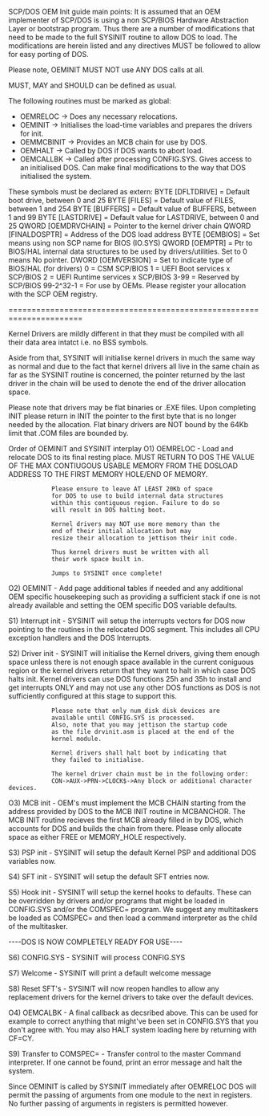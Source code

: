 SCP/DOS OEM Init guide main points:
It is assumed that an OEM implementer of SCP/DOS is using a non SCP/BIOS Hardware Abstraction Layer or bootstrap program.
Thus there are a number of modifications that need to be made to the full SYSINIT routine to allow DOS to load.
The modifications are herein listed and any directives MUST be followed to allow for easy porting of DOS.

Please note, OEMINIT MUST NOT use ANY DOS calls at all.

MUST, MAY and SHOULD can be defined as usual.

The following routines must be marked as global:
- OEMRELOC -> Does any necessary relocations.
- OEMINIT -> Initialises the load-time variables and prepares the drivers for init.
- OEMMCBINIT -> Provides an MCB chain for use by DOS.
- OEMHALT -> Called by DOS if DOS wants to abort load.
- OEMCALLBK -> Called after processing CONFIG.SYS. Gives access to an initialised DOS. Can make final modifications to the way that DOS initialised the system.

These symbols must be declared as extern:
BYTE [DFLTDRIVE] = Default boot drive, between 0 and 25
BYTE [FILES]	= Default value of FILES, between 1 and 254
BYTE [BUFFERS]  = Default value of BUFFERS, between 1 and 99
BYTE [LASTDRIVE] = Default value for LASTDRIVE, between 0 and 25
QWORD [OEMDRVCHAIN] = Pointer to the kernel driver chain
QWORD [FINALDOSPTR] = Address of the DOS load address
BYTE [OEMBIOS] = Set means using non SCP name for BIOS (IO.SYS)
QWORD [OEMPTR] = Ptr to BIOS/HAL internal data structures to be used by 
				 drivers/utilities. Set to 0 means No pointer.
DWORD [OEMVERSION] = Set to indicate type of BIOS/HAL (for drivers)
					 0 = CSM SCP/BIOS
					 1 = UEFI Boot services x SCP/BIOS
					 2 = UEFI Runtime services x SCP/BIOS
					 3-99 = Reserved by SCP/BIOS
					 99-2^32-1 = For use by OEMs. Please register 
					 your allocation with the SCP OEM registry.

======================================================================

Kernel Drivers are mildly different in that they must be compiled
with all their data area intatct i.e. no BSS symbols.

Aside from that, SYSINIT will initialise kernel drivers in 
much the same way as normal and due to the fact that kernel
drivers all live in the same chain as far as the SYSINIT routine
is concerned, the pointer returned by the last driver in the chain
will be used to denote the end of the driver allocation space.

Please note that drivers may be flat binaries or .EXE files. Upon 
completing INIT please return in INIT the pointer to the first byte 
that is no longer needed by the allocation.
Flat binary drivers are NOT bound by the 64Kb limit that .COM files 
are bounded by.

Order of OEMINIT and SYSINIT interplay
O1) OEMRELOC - Load and relocate DOS to its final resting place.
				MUST RETURN TO DOS THE VALUE OF THE MAX
				CONTIUGOUS USABLE MEMORY FROM THE DOSLOAD ADDRESS
				TO THE FIRST MEMORY HOLE/END OF MEMORY. 

				Please ensure to leave AT LEAST 20Kb of space
				for DOS to use to build internal data structures
				within this contiguous region. Failure to do so
				will result in DOS halting boot.

				Kernel drivers may NOT use more memory than the 
				end of their initial allocation but may
				resize their allocation to jettison their init code.

				Thus kernel drivers must be written with all 
				their work space built in. 

				Jumps to SYSINIT once complete!

O2) OEMINIT - Add page additional tables if needed and any additional
				OEM specific housekeeping such as providing a 
				sufficient stack if one is not already available and
				setting the OEM specific DOS variable defaults.

S1) Interrupt init - SYSINIT will setup the interrupts vectors
				for DOS now pointing to the routines in the 
				relocated DOS segment. This includes all CPU exception
				handlers and the DOS Interrupts.  

S2) Driver init - SYSINIT will initialise the Kernel drivers, giving
				them enough space unless there is not enough space 
				available in the current coniguous region or the
				kernel drivers return that they want to halt in 
				which case DOS halts init. Kernel drivers can use
				DOS functions 25h and 35h to install and get 
				interrupts ONLY and may not use any other DOS functions
				as DOS is not sufficiently configured at this stage
				to support this.
				
				Please note that only num_disk disk devices are 
				available until CONFIG.SYS is processed.
				Also, note that you may jettison the startup code
				as the file drvinit.asm is placed at the end of the 
				kernel module.

				Kernel drivers shall halt boot by indicating that
				they failed to initialise.

				The kernel driver chain must be in the following order:
				CON->AUX->PRN->CLOCK$->Any block or additional character devices.
				

O3) MCB init - OEM's must implement the MCB CHAIN starting from the 
				address provided by DOS to the MCB INIT routine in MCBANCHOR.
				The MCB INIT routine recieves the first MCB already filled in
				by DOS, which accounts for DOS and builds the chain from there.
				Please only allocate space as either FREE or MEMORY_HOLE 
				respectively.

S3) PSP init - SYSINIT will setup the default Kernel PSP and 
				additional DOS variables now.

S4) SFT init - SYSINIT will setup the default SFT entries now.

S5) Hook init - SYSINIT will setup the kernel hooks to defaults.
				These can be overridden by drivers and/or programs
				that might be loaded in CONFIG.SYS and/or the 
				COMSPEC= program. We suggest any multitaskers be loaded
				as COMSPEC= and then load a command interpreter as the
				child of the multitasker.

----DOS IS NOW COMPLETELY READY FOR USE----

S6) CONFIG.SYS - SYSINIT will process CONFIG.SYS

S7) Welcome - SYSINIT will print a default welcome message

S8) Reset SFT's - SYSINIT will now reopen handles to allow any 
				replacement drivers for the kernel drivers to take over 
				the default devices.

O4) OEMCALBK - A final callback as decsribed above. This can be used
				for example to correct anything that might've been 
				set in CONFIG.SYS that you don't agree with.
				You may also HALT system loading here by returning
				with CF=CY.

S9) Transfer to COMSPEC= - Transfer control to the master 
				Command interpreter. If one cannot be found, 
				print an error message and halt the system.

Since OEMINIT is called by SYSINIT immediately after OEMRELOC
DOS will permit the passing of arguments from one module to the 
next in registers. No further passing of arguments in registers
is permitted however.